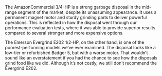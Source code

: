 The AmazonCommercial 3/4-HP is a strong garbage disposal in the mid-range segment of the market, despite its unassuming appearance. It uses a permanent magnet motor and sturdy grinding parts to deliver powerful operations. This is reflected in how the disposal went through our performance evaluation tests, where it was able to provide superior results compared to several stronger and more expensive options.

The Emerson Evergrind E202 1/2-HP, on the other hand, is one of the poorest-performing models we’ve ever examined. The disposal looks like a low-tier or refurbished Badger 5, but with a worse motor. That wouldn’t sound like an overstatement if you had the chance to see how the disposals grind food like we did. Although it’s not costly, we still don’t recommend the Evergrind E202.
